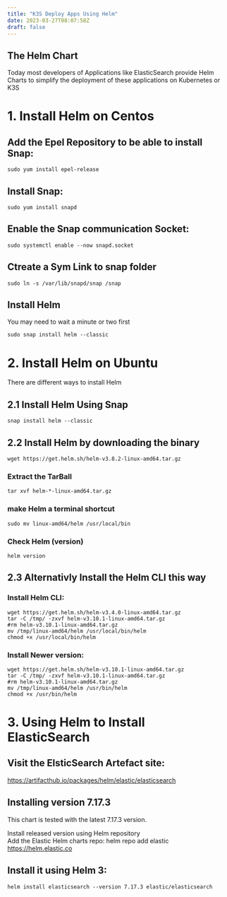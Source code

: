 ```yaml
---
title: "K3S Deploy Apps Using Helm"
date: 2023-03-27T08:07:58Z
draft: false
---
```


## The Helm Chart
Today most developers of Applications like ElasticSearch provide Helm Charts to simplify the deployment of these applications on Kubernetes or K3S

# 1. Install Helm on Centos

## Add the Epel Repository to be able to install Snap:
```
sudo yum install epel-release
```

## Install Snap:
```
sudo yum install snapd
```

## Enable the Snap communication Socket:
```
sudo systemctl enable --now snapd.socket
```

## Ctreate a Sym Link to snap folder
```
sudo ln -s /var/lib/snapd/snap /snap
```

## Install Helm
You may need to wait a minute or two first
```
sudo snap install helm --classic
```

# 2. Install Helm on Ubuntu
There are different ways to install Helm

## 2.1 Install Helm Using Snap
```
snap install helm --classic
```

## 2.2 Install Helm by downloading the binary
```
wget https://get.helm.sh/helm-v3.8.2-linux-amd64.tar.gz
```
### Extract the TarBall
```
tar xvf helm-*-linux-amd64.tar.gz
```

### make Helm a terminal shortcut
```
sudo mv linux-amd64/helm /usr/local/bin
```

### Check Helm (version)
```
helm version
```

## 2.3 Alternativly Install the Helm CLI this way

### Install Helm CLI:
```
wget https://get.helm.sh/helm-v3.4.0-linux-amd64.tar.gz
tar -C /tmp/ -zxvf helm-v3.10.1-linux-amd64.tar.gz
#rm helm-v3.10.1-linux-amd64.tar.gz
mv /tmp/linux-amd64/helm /usr/local/bin/helm
chmod +x /usr/local/bin/helm
```

### Install Newer version:
```
wget https://get.helm.sh/helm-v3.10.1-linux-amd64.tar.gz
tar -C /tmp/ -zxvf helm-v3.10.1-linux-amd64.tar.gz
#rm helm-v3.10.1-linux-amd64.tar.gz
mv /tmp/linux-amd64/helm /usr/bin/helm
chmod +x /usr/bin/helm
```

# 3. Using Helm to Install ElasticSearch

## Visit the ElsticSearch Artefact site: 
https://artifacthub.io/packages/helm/elastic/elasticsearch

## Installing version 7.17.3 
This chart is tested with the latest 7.17.3 version.

Install released version using Helm repository \
Add the Elastic Helm charts repo: helm repo add elastic https://helm.elastic.co


## Install it using Helm 3: 
```
helm install elasticsearch --version 7.17.3 elastic/elasticsearch
```
